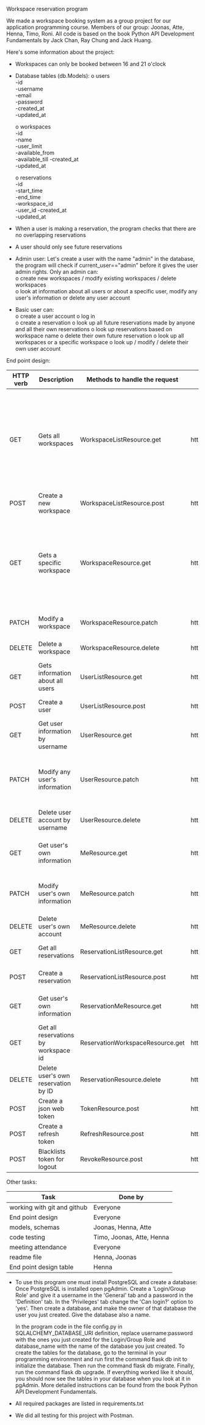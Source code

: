 Workspace reservation program

We made a workspace booking system as a group project for our application programming course.
Members of our group: Joonas, Atte, Henna, Timo, Roni. 
All code is based on the book Python API Development Fundamentals by Jack Chan, Ray Chung and Jack Huang.

Here's some information about the project:

-	Workspaces can only be booked between 16 and 21 o'clock

-	Database tables (db.Models):
    o   users  
        -id  
        -username  
        -email  
        -password  
        -created_at  
        -updated_at  
        
    o	workspaces  
        -id  
        -name  
        -user_limit  
        -available_from  
        -available_till
        -created_at  
        -updated_at   
        
    o	reservations  
        -id  
        -start_time  
        -end_time  
        -workspace_id  
        -user_id
        -created_at  
        -updated_at   



-	When a user is making a reservation, the program checks that there are no overlapping reservations

-	A user should only see future reservations
 


- Admin user: Let's create a user with the name "admin" in the database, the program will check if current_user=="admin" before it gives the user admin rights. Only an admin can:   
    o   create new workspaces / modify existing workspaces / delete workspaces  
    o   look at information about all users or about a specific user, modify any user's information or delete any user account
      

- Basic user can:  
    o   create a user account 
    o   log in  
    o   create a reservation 
    o   look up all future reservations made by anyone and all their own reservations 
    o   look up reservations based on workspace name 
    o   delete their own future reservation
    o   look up all workspaces or a specific workspace 
    o   look up / modify / delete their own user account
  


End point design:  

| HTTP verb |                Description                 |   Methods to handle the request   |                          URL                           |                          Comments                     | Done | By |
|-|-|-|-|-|-|-|
| GET | Gets all workspaces | WorkspaceListResource.get | http://localhost:5000/workspaces | Workspaces include information about reservations, accessible without logging in. Admin also sees the users who made the reservations. | X | Atte |
| POST | Create a new workspace | WorkspaceListResource.post | http://localhost:5000/workspaces | Only accessible by Admin | X | Atte |
| GET | Gets a specific workspace | WorkspaceResource.get | http://localhost:5000/workspaces/<string:workspace_name> | Includes reservation info, accessible without logging in. Admin also sees info about the user who made the reservation. | X | Atte |
| PATCH | Modify a workspace | WorkspaceResource.patch | http://localhost:5000/workspaces/<string:workspace_name> | Only accessible by Admin | X | Atte |
| DELETE | Delete a workspace | WorkspaceResource.delete | http://localhost:5000/workspaces/<string:workspace_name> | Only accessible by Admin | X | Atte |
| GET | Gets information about all users | UserListResource.get | http://localhost:5000/users | Only accessible by Admin | X | Joonas |
| POST | Create a user | UserListResource.post | http://localhost:5000/users | Anyone can create a user | X | Joonas |
| GET | Get user information by username | UserResource.get | http://localhost:5000/users/<string:username> | Only accessible by Admin | X | Joonas |
| PATCH | Modify any user's information | UserResource.patch | http://localhost:5000/users/<string:username> | Only accessible by Admin; Admin can change any user's email or name | X | Joonas |
| DELETE | Delete user account by username | UserResource.delete | http://localhost:5000/users/<string:username> | Only accessible by Admin | X | Joonas |
| GET | Get user's own information | MeResource.get | http://localhost:5000/me | Gets user's own username, email, future reservations | X | Joonas |
| PATCH | Modify user's own information | MeResource.patch | http://localhost:5000/me | User can modify their own username or email | X | Joonas |
| DELETE | Delete user's own account | MeResource.delete | http://localhost:5000/me | Delete user's own account | X | Joonas |
| GET | Get all reservations | ReservationListResource.get | http://localhost:5000/reservations | Displays all reservations | X | Henna, Joonas, Atte |
| POST | Create a reservation | ReservationListResource.post | http://localhost:5000/reservations | Only for logged in users | X | Henna, Joonas |
| GET | Get user's own information | ReservationMeResource.get | http://localhost:5000/reservations/me | Displays logged in user's own reservations | X | Henna |
| GET | Get all reservations by workspace id | ReservationWorkspaceResource.get | http://localhost:5000/reservations/<int:workspace_id> | Only for logged in users | X | Henna |
| DELETE | Delete user's own reservation by ID | ReservationResource.delete | http://localhost:5000/reservations/<int:reservation_id> | User can delete their own reservation | X | Henna |
| POST | Create a json web token | TokenResource.post | http://localhost:5000/token |  | X |  |
| POST | Create a refresh token | RefreshResource.post | http://localhost:5000/refresh |  | X |  |
| POST | Blacklists token for logout | RevokeResource.post | http://localhost:5000/revoke |  | X |  |


Other tasks:

| Task | Done by |
|-|-|
| working with git and github | Everyone |
| End point design | Everyone |
| models, schemas | Joonas, Henna, Atte |
| code testing | Timo, Joonas, Atte, Henna |
| meeting attendance | Everyone |
| readme file | Henna, Joonas |
| End point design table | Henna |


-   To use this program one must install PostgreSQL and create a database: 
    Once PostgreSQL is installed open pgAdmin. 
    Create a 'Login/Group Role' and give it a username in the 'General' tab and a password in the 'Definition' tab. In the 'Privileges'
    tab change the 'Can login?' option to 'yes'. Then create a database, and make the owner of that database the user you just created.
    Give the database also a name.

    In the program code in the file config.py in SQLALCHEMY_DATABASE_URI definition, replace username:password with the ones 
    you just created for the Login/Group Role and database_name with the name of the database you just created. 
    To create the tables for the database, go to the terminal in your programming environment and run first the command flask db init
    to initialize the database. Then run the command flask db migrate. Finally, run the command flask db upgrade.
    If everything worked like it should, you should now see the tables in your database when you look at it in pgAdmin.
    More detailed instructions can be found from the book Python API Development Fundamentals.

-   All required packages are listed in requirements.txt

-   We did all testing for this project with Postman.
